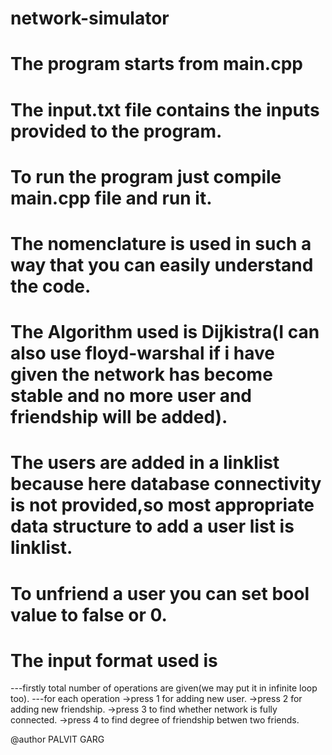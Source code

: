 # network-simulator
# The program starts from main.cpp
# The input.txt file contains the inputs provided to the program.
# To run the program just compile main.cpp file and run it.
# The nomenclature is used in such a way that you can easily understand the code.
# The Algorithm used is Dijkistra(I can also use floyd-warshal if i have given the network has become stable and 	no more user and friendship will be added).
# The users are added in a linklist because here database connectivity is not provided,so most appropriate data structure to add  a user list is linklist.
# To unfriend a user you can set bool value to false or 0.
# The input format used is
 ---firstly total number of operations are given(we may put it in infinite loop too).
 ---for each operation
 	->press 1 for adding new user.
 	->press 2 for adding new friendship.
 	->press 3 to find whether network is fully connected.
 	->press 4 to find degree of friendship betwen two friends.

@author 
PALVIT GARG 		
